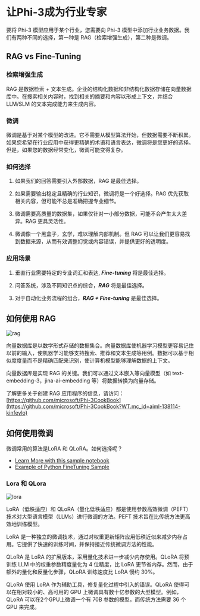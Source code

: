 # **让Phi-3成为行业专家**

要将 Phi-3 模型应用于某个行业，您需要向 Phi-3 模型中添加行业业务数据。我们有两种不同的选择，第一种是 RAG（检索增强生成），第二种是微调。

## **RAG vs Fine-Tuning**

### **检索增强生成**

RAG 是数据检索 + 文本生成。企业的结构化数据和非结构化数据存储在向量数据库中。在搜索相关内容时，找到相关的摘要和内容以形成上下文，并结合 LLM/SLM 的文本完成能力来生成内容。


### **微调**

微调是基于对某个模型的改进。它不需要从模型算法开始，但数据需要不断积累。如果您希望在行业应用中获得更精确的术语和语言表达，微调将是您更好的选择。但是，如果您的数据经常变化，微调可能变得复杂。

### **如何选择**

1. 如果我们的回答需要引入外部数据，RAG 是最佳选择。

2. 如果需要输出稳定且精确的行业知识，微调将是一个好选择。RAG 优先获取相关内容，但可能不总是准确把握专业细节。

3. 微调需要高质量的数据集，如果仅针对一小部分数据，可能不会产生太大差异。RAG 更具灵活性。

4. 微调像一个黑盒子，玄学，难以理解内部机制。但 RAG 可以让我们更容易找到数据来源，从而有效调整幻觉或内容错误，并提供更好的透明度。 



### **应用场景**

1. 垂直行业需要特定的专业词汇和表达, ***Fine-tuning*** 将是最佳选择。

2. 问答系统，涉及不同知识点的综合，***RAG*** 将是最佳选择。

3. 对于自动化业务流程的组合，***RAG + Fine-tuning*** 是最佳选择。

## **如何使用 RAG**

![rag](../../../../imgs/04/01/RAG.png)


向量数据库是以数学形式存储的数据集合。向量数据库使机器学习模型更容易记住以前的输入，使机器学习能够支持搜索、推荐和文本生成等用例。数据可以基于相似度度量而不是精确匹配来识别，使计算机模型能够理解数据的上下文。

向量数据库是实现 RAG 的关键。我们可以通过文本嵌入等向量模型（如 text-embedding-3，jina-ai-embedding 等）将数据转换为向量存储。

了解更多关于创建 RAG 应用程序的信息，请访问：[https://github.com/microsoft/Phi-3CookBook](https://github.com/microsoft/Phi-3CookBook?WT.mc_id=aiml-138114-kinfeylo) 


## **如何使用微调**

微调常用的算法是LoRA 和 QLoRA。如何选择呢？
- [Learn More with this sample notebook](../../../../code/04.Finetuning/Phi_3_Inference_Finetuning.ipynb)
- [Example of Python FineTuning Sample](../../../../code/04.Finetuning/FineTrainingScript.py)

### **Lora 和 QLora**

![lora](../../../../imgs/04/01/qlora.png)


LoRA（低秩适应）和 QLoRA（量化低秩适应）都是使用参数高效微调（PEFT）技术对大型语言模型（LLMs）进行微调的方法。PEFT 技术旨在比传统方法更高效地训练模型。

LoRA 是一种独立的微调技术，通过对权重更新矩阵应用低秩近似来减少内存占用。它提供了快速的训练时间，并保持接近传统微调方法的性能。

QLoRA 是 LoRA 的扩展版本，采用量化技术进一步减少内存使用。QLoRA 将预训练 LLM 中的权重参数精度量化为 4 位精度，比 LoRA 更节省内存。然而，由于额外的量化和反量化步骤，QLoRA 训练速度比 LoRA 慢约 30%。

QLoRA 使用 LoRA 作为辅助工具，修复量化过程中引入的错误。QLoRA 使得可以在相对较小的、高可用的 GPU 上微调具有数十亿参数的大型模型。例如，QLoRA 可以在2个GPU上微调一个有 70B 参数的模型，而传统方法需要 36 个 GPU 来完成。
